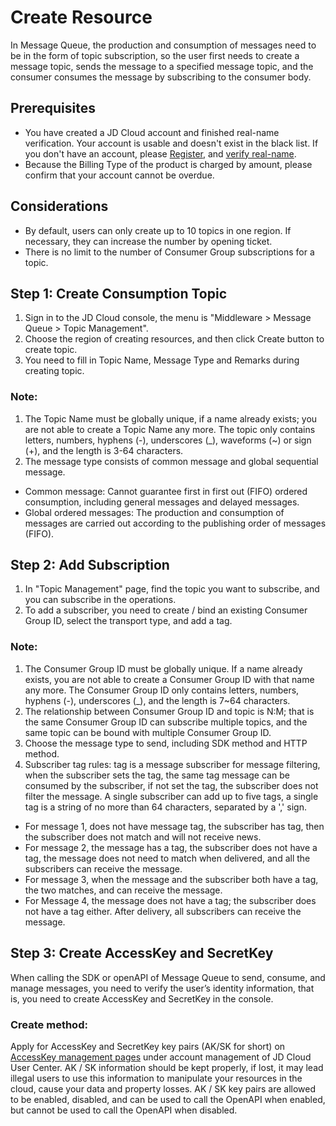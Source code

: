 # Create Resource
In Message Queue, the production and consumption of messages need to be in the form of topic subscription, so the user first needs to create a message topic, sends the message to a specified message topic, and the consumer consumes the message by subscribing to the consumer body.

## Prerequisites
- You have created a JD Cloud account and finished real-name verification. Your account is usable and doesn't exist in the black list. If you don't have an account, please [Register](https://user.jdcloud.com/register), and [verify real-name](https://uc.jdcloud.com/account/certify).
- Because the Billing Type of the product is charged by amount, please confirm that your account cannot be overdue.

## Considerations
- By default, users can only create up to 10 topics in one region. If necessary, they can increase the number by opening ticket.
- There is no limit to the number of Consumer Group subscriptions for a topic.

## Step 1: Create Consumption Topic

1. Sign in to the JD Cloud console, the menu is "Middleware > Message Queue > Topic Management".
2. Choose the region of creating resources, and then click Create button to create topic.
3. You need to fill in Topic Name, Message Type and Remarks during creating topic.

### Note:

1. The Topic Name must be globally unique, if a name already exists; you are not able to create a Topic Name any more. The topic only contains letters, numbers, hyphens (-), underscores (_), waveforms (~) or sign (+), and the length is 3-64 characters.
2. The message type consists of common message and global sequential message.

- Common message: Cannot guarantee first in first out (FIFO) ordered consumption, including general messages and delayed messages.
- Global ordered messages: The production and consumption of messages are carried out according to the publishing order of messages (FIFO).

## Step 2: Add Subscription

1. In "Topic Management" page, find the topic you want to subscribe, and you can subscribe in the operations.
2. To add a subscriber, you need to create / bind an existing Consumer Group ID, select the transport type, and add a tag.

### Note:

1. The Consumer Group ID must be globally unique. If a name already exists, you are not able to create a Consumer Group ID with that name any more. The Consumer Group ID only contains letters, numbers, hyphens (-), underscores (_), and the length is 7~64 characters.
2. The relationship between Consumer Group ID and topic is N:M; that is the same Consumer Group ID can subscribe multiple topics, and the same topic can be bound with multiple Consumer Group ID.
3. Choose the message type to send, including SDK method and HTTP method.
4. Subscriber tag rules: tag is a message subscriber for message filtering, when the subscriber sets the tag, the same tag message can be consumed by the subscriber, if not set the tag, the subscriber does not filter the message. A single subscriber can add up to five tags, a single tag is a string of no more than 64 characters, separated by a ',' sign.
- For message 1, does not have message tag, the subscriber has tag, then the subscriber does not match and will not receive news.
- For message 2, the message has a tag, the subscriber does not have a tag, the message does not need to match when delivered, and all the subscribers can receive the message.
- For message 3, when the message and the subscriber both have a tag, the two matches, and can receive the message.
- For Message 4, the message does not have a tag; the subscriber does not have a tag either. After delivery, all subscribers can receive the message.

## Step 3: Create AccessKey and SecretKey
When calling the SDK or openAPI of Message Queue to send, consume, and manage messages, you need to verify the user’s identity information, that is, you need to create AccessKey and SecretKey in the console.
### Create method:
Apply for AccessKey and SecretKey key pairs (AK/SK for short) on [AccessKey management pages](https://uc.jdcloud.com/account/accesskey) under account management of JD Cloud User Center.
AK / SK information should be kept properly, if lost, it may lead illegal users to use this information to manipulate your resources in the cloud, cause your data and property losses. AK / SK key pairs are allowed to be enabled, disabled, and can be used to call the OpenAPI when enabled, but cannot be used to call the OpenAPI when disabled.
